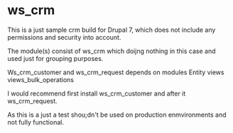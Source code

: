 # ws_crm
This is a just sample crm build for Drupal 7, which does not include any permissions and security into account.


The module(s) consist of ws_crm which doijng nothing in this case and used just for grouping purposes.

Ws_crm_customer and ws_crm_request depends on modules
Entity
views
views_bulk_operations


I would recommend first install ws_crm_customer
and after it ws_crm_request.


As this is a just a test shou;dn't be used on production enmvironments and not fully functional.

